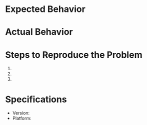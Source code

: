 # Expected Behavior


# Actual Behavior


# Steps to Reproduce the Problem

  1.
  2.
  3.

# Specifications

  - Version:
  - Platform:
